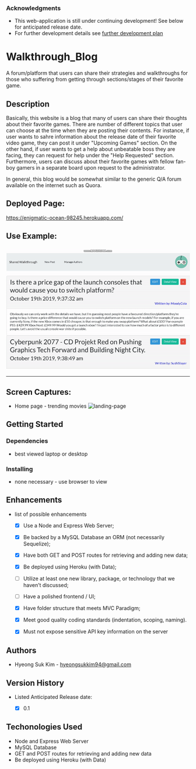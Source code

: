 ### Acknowledgments

* This web-application is still under continuing development! See below for anticipated release date.
* For further development details see [further development plan](furtherDevPlan.md)


# Walkthrough_Blog

A forum/platform that users can share their strategies and walkthroughs for those who suffering from getting through sections/stages of their favorite game.

## Description

Basically, this website is a blog that many of users can share their thoughts about their favorite games. There are number of different topics that user can choose at the time when they are posting their contents. For instance, if user wants to sahre information about the release date of their favorite video game, they can post it under "Upcoming Games" section. On the other hand, if user wants to get a help about unbeatable boss they are facing, they can request for help under the "Help Requested" section. Furthermore, users can discuss about their favorite games with fellow fan-boy gamers in a separate board upon request to the administrator.

In general, this blog would be somewhat similar to the generic Q/A forum available on the internet such as Quora.

## Deployed Page:
https://enigmatic-ocean-98245.herokuapp.com/

## Use Example:

### ![use-example](./assets/imgs/thumbnail.gif)

---------------------------------------------------------------------------------------

## Screen Captures:


* Home page - trending movies
  ![landing-page](assets/images/scrn-landing.png)


  
  


## Getting Started

### Dependencies

* best viewed laptop or desktop

### Installing

* none necessary - use browser to view

<!-- ### Executing program -->





## Enhancements

* list of possible enhancements
    - [x] Use a Node and Express Web Server;
    - [x] Be backed by a MySQL Database an ORM (not necessarily Sequelize);
    - [x] Have both GET and POST routes for retrieving and adding new data;
    - [x] Be deployed using Heroku (with Data);
    - [ ] Utilize at least one new library, package, or technology that we haven’t discussed;
    - [ ] Have a polished frontend / UI;
    - [x] Have folder structure that meets MVC Paradigm;
    - [x] Meet good quality coding standards (indentation, scoping, naming).
    - [x] Must not expose sensitive API key information on the server
    
    
## Authors

* Hyeong Suk Kim - hyeongsukkim94@gmail.com

## Version History

* Listed Anticipated Release date:
    - [x] 0.1


<!-- ## License -->

## Techonologies Used

* Node and Express Web Server
* MySQL Database 
* GET and POST routes for retrieving and adding new data
* Be deployed using Heroku (with Data)



